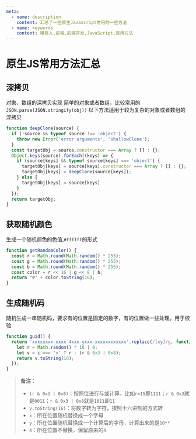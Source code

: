 ```yaml
---
meta:
  - name: description
    content: 汇总了一些原生Javascript常用的一些方法
  - name: keywords
    content: 喵巨人,前端,前端开发,JavaScript,常用方法
---
```


# 原生JS常用方法汇总

## 深拷贝
对象、数组的深拷贝实现
简单的对象或者数组，比较常用的`JSON.parse(JSON.stringify(obj))`
以下方法适用于较为复杂的对象或者数组的深拷贝

```javascript
function deepClone(source) {
  if (!source && typeof source !== 'object') {
    throw new Error('error arguments', 'shallowClone');
  }
  const targetObj = source.constructor === Array ? [] : {};
  Object.keys(source).forEach((keys) => {
    if (source[keys] && typeof source[keys] === 'object') {
      targetObj[keys] = source[keys].constructor === Array ? [] : {};
      targetObj[keys] = deepClone(source[keys]);
    } else {
      targetObj[keys] = source[keys]
    }
  });
  return targetObj;
}
```

## 获取随机颜色
生成一个随机颜色的色值,`#ffffff`的形式

```javascript
function getRandomColor() {
  const r = Math.round(Math.random() * 255);
  const g = Math.round(Math.random() * 255);
  const b = Math.round(Math.random() * 255);
  const color = r << 16 | g << 8 | b;
  return "#" + color.toString(16);
}
```

## 生成随机码
随机生成一串随机码，要求有的位置是固定的数字，有的位置做一些处理。用于校验

```javascript
function guid() {
  return 'xxxxxxxx-xxxx-4xxx-yxxx-xxxxxxxxxxxx'.replace(/[xy]/g, function (c) {
    let r = Math.random() * 16 | 0;
    let v = c === 'x' ? r : (r & 0x3 | 0x8);
    return v.toString(16);
  });
}
```

>**备注**：
>- `(r & 0x3 | 0x8)`：按照位进行与或计算。比如`r=15`即`1111`；`r & 0x3`就是`0011`；`r & 0x3 | 0x8`就是`1011`即`11`
>- `v.toString(16)`：将数字转为字符，按照十六进制的方式转
>- `x`：所在位置随机替换成一个字母
>- `y`：所在位置随机替换成一个计算后的字母，计算出来的是`10**`
>- `4`：所在位置不替换，保留原来的`4`

